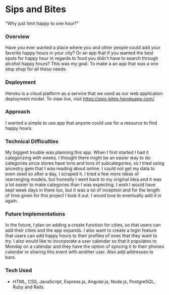 # Sips and Bites
  "Why just limit happy to one hour?"
### Overview
  Have you ever wanted a place where you and other people could add your favorite happy hours in your city? Or an app that if you wanted the best spots for happy hour in regards to food you didn't have to search through alcohol happy hours? This was my goal. To make a an app that was a one stop shop for all these needs.
### Deployment
  Heroku is a cloud platform as a service that we used as our web application deployment model. To view live, visit https://sips-bites.herokuapp.com/.
### Approach
  I wanted a simple to use app that anyone could use for a resource to find happy hours.
### Technical Difficulties
  My biggest trouble was planning this app. When I first started I had it categorizing with weeks. I thought there might be an easier way to do categories since stores have tons and tons of subcategories, so I tried using ancestry gem that I was reading about online. I could not get my data to even seed so after a day, I scraped it. I tried a few more ideas of rearranging models, but honestly I went back to my original idea and it was a lot easier to make categories than I was expecting. I wish I would have kept week days in there too, but it was a lot of inception and for the length of time given for this project I took it out. I would love to eventually add it in again.
### Future Implementations
  In the future, I plan on adding a create function for cities, so that users can add their cities and the app expands.
  I also want to create a login feature that users can add happy hours to their profiles of ones that they want to try.
  I also would like to incorporate a user calendar so that it populates to Monday on a calendar and they have the option of syncing it to their phones calendar or sharing this event with another user.
  Also add addresses to bars.
### Tech Used
  - HTML, CSS, JavaScript, Express.js, Angular.js, Node.js, PostgreSQL, Ruby and Rails.
